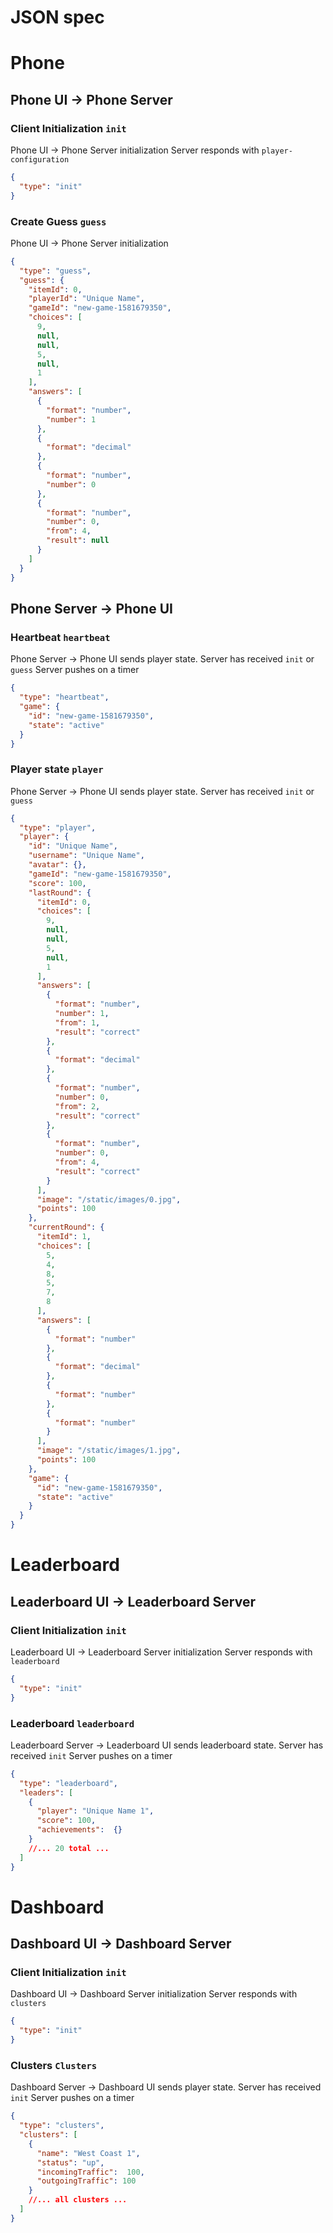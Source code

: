 # JSON spec

# Phone

## Phone UI -> Phone Server

### Client Initialization `init`

Phone UI -> Phone Server initialization
Server responds with `player-configuration`

```json
{
  "type": "init"
}
```

### Create Guess `guess`

Phone UI -> Phone Server initialization
```json
{
  "type": "guess",
  "guess": {
    "itemId": 0,
    "playerId": "Unique Name",
    "gameId": "new-game-1581679350",
    "choices": [
      9,
      null,
      null,
      5,
      null,
      1
    ],
    "answers": [
      {
        "format": "number",
        "number": 1
      },
      {
        "format": "decimal"
      },
      {
        "format": "number",
        "number": 0
      },
      {
        "format": "number",
        "number": 0,
        "from": 4,
        "result": null
      }
    ]
  }
}
```

## Phone Server -> Phone UI

### Heartbeat  `heartbeat`
Phone Server -> Phone UI sends player state. 
Server has received `init` or `guess`
Server pushes on a timer
```json
{
  "type": "heartbeat",
  "game": {
    "id": "new-game-1581679350",
    "state": "active"
  }
}
```

### Player state  `player`
Phone Server -> Phone UI sends player state. 
Server has received `init` or `guess`
```json
{
  "type": "player",
  "player": {
    "id": "Unique Name",
    "username": "Unique Name",
    "avatar": {},
    "gameId": "new-game-1581679350",
    "score": 100,
    "lastRound": {
      "itemId": 0,
      "choices": [
        9,
        null,
        null,
        5,
        null,
        1
      ],
      "answers": [
        {
          "format": "number",
          "number": 1,
          "from": 1,
          "result": "correct"
        },
        {
          "format": "decimal"
        },
        {
          "format": "number",
          "number": 0,
          "from": 2,
          "result": "correct"
        },
        {
          "format": "number",
          "number": 0,
          "from": 4,
          "result": "correct"
        }
      ],
      "image": "/static/images/0.jpg",
      "points": 100
    },
    "currentRound": {
      "itemId": 1,
      "choices": [
        5,
        4,
        8,
        5,
        7,
        8
      ],
      "answers": [
        {
          "format": "number"
        },
        {
          "format": "decimal"
        },
        {
          "format": "number"
        },
        {
          "format": "number"
        }
      ],
      "image": "/static/images/1.jpg",
      "points": 100
    },
    "game": {
      "id": "new-game-1581679350",
      "state": "active"
    }
  }
}
```


# Leaderboard

## Leaderboard UI -> Leaderboard Server

### Client Initialization `init`

Leaderboard UI -> Leaderboard Server initialization
Server responds with `leaderboard`

```json
{
  "type": "init"
}
```

### Leaderboard  `leaderboard`
Leaderboard Server -> Leaderboard UI sends leaderboard state. 
Server has received `init`
Server pushes on a timer
```json
{
  "type": "leaderboard",
  "leaders": [
    {
      "player": "Unique Name 1",
      "score": 100,
      "achievements":  {}
    }
    //... 20 total ...
  ]
}
```

# Dashboard

## Dashboard UI -> Dashboard Server

### Client Initialization `init`

Dashboard UI -> Dashboard Server initialization
Server responds with `clusters`

```json
{
  "type": "init"
}
```

### Clusters  `Clusters`
Dashboard Server -> Dashboard UI sends player state. 
Server has received `init`
Server pushes on a timer
```json
{
  "type": "clusters",
  "clusters": [
    {
      "name": "West Coast 1",
      "status": "up",
      "incomingTraffic":  100,
      "outgoingTraffic": 100
    }
    //... all clusters ...
  ]
}
```
